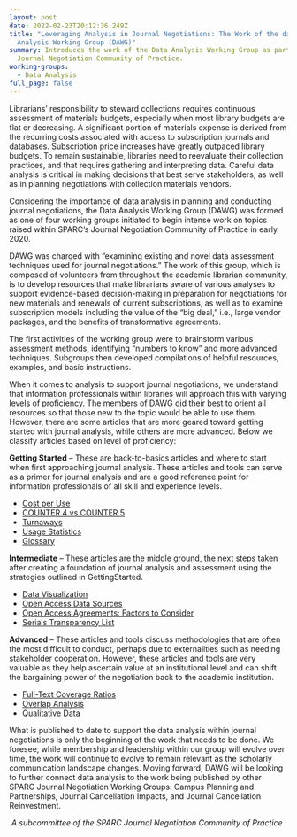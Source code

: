 ```yaml
---
layout: post
date: 2022-02-23T20:12:36.249Z
title: "Leveraging Analysis in Journal Negotiations: The Work of the data
  Analysis Working Group (DAWG)"
summary: Introduces the work of the Data Analysis Working Group as part of the
  Journal Negotiation Community of Practice.
working-groups:
  - Data Analysis
full_page: false
---
```

Librarians’ responsibility to steward collections requires continuous assessment of materials budgets, especially when most library budgets are flat or decreasing. A significant portion of materials expense is derived from the recurring costs associated with access to subscription journals and databases. Subscription price increases have greatly outpaced library budgets. To remain sustainable, libraries need to reevaluate their collection practices, and that requires gathering and interpreting data. Careful data analysis is critical in making decisions that best serve stakeholders, as well as in planning negotiations with collection materials vendors.  

Considering the importance of data analysis in planning and conducting journal negotiations, the Data Analysis Working Group (DAWG) was formed as one of four working groups initiated to begin intense work on topics raised within SPARC’s Journal Negotiation Community of Practice in early 2020. 

DAWG was charged with “examining existing and novel data assessment techniques used for journal negotiations.” The work of this group, which is composed of volunteers from throughout the academic librarian community, is to develop resources that make librarians aware of various analyses to support evidence-based decision-making in preparation for negotiations for new materials and renewals of current subscriptions, as well as to examine subscription models including the value of the “big deal,” i.e., large vendor packages, and the benefits of transformative agreements. 

The first activities of the working group were to brainstorm various assessment methods, identifying “numbers to know” and more advanced techniques. Subgroups then developed compilations of helpful resources, examples, and basic instructions.  

When it comes to analysis to support journal negotiations, we understand that information professionals within libraries will approach this with varying levels of proficiency. The members of DAWG did their best to orient all resources so that those new to the topic would be able to use them. However, there are some articles that are more geared toward getting started with journal analysis, while others are more advanced. Below we classify articles based on level of proficiency:

**Getting Started** – These are back-to-basics articles and where to start when first approaching journal analysis. These articles and tools can serve as a primer for journal analysis and are a good reference point for information professionals of all skill and experience levels.

* [Cost per Use](http://sparcopen.org/our-work/big-deal-knowledge-base/data-analysis/cost-per-use/)
* [COUNTER 4 vs COUNTER 5](http://sparcopen.org/our-work/big-deal-knowledge-base/data-analysis/counter-4-versus-counter-5/)
* [Turnaways](http://sparcopen.org/our-work/big-deal-knowledge-base/data-analysis/turnaways/)
* [Usage Statistics](http://sparcopen.org/our-work/big-deal-knowledge-base/data-analysis/usage-statistics/)
* [Glossary](https://airtable.com/shrH2Mwv3xAPuwwQw/tblVCHKrW1p1OYBqd)

**Intermediate** – These articles are the middle ground, the next steps taken after creating a foundation of journal analysis and assessment using the strategies outlined in GettingStarted.

* [Data Visualization](http://sparcopen.org/our-work/big-deal-knowledge-base/data-analysis/data-visualization-for-collection-development/)
* [Open Access Data Sources](http://sparcopen.org/our-work/big-deal-knowledge-base/data-analysis/data-sources-for-analyzing-open-access-offers-from-publishers/)
* [Open Access Agreements: Factors to Consider](http://sparcopen.org/our-work/big-deal-knowledge-base/data-analysis/open-access-agreements-factors-to-consider/)
* [Serials Transparency List](http://sparcopen.org/our-work/big-deal-knowledge-base/data-analysis/serials-transparency-list/)

**Advanced** – These articles and tools discuss methodologies that are often the most difficult to conduct, perhaps due to externalities such as needing stakeholder cooperation. However, these articles and tools are very valuable as they help ascertain value at an institutional level and can shift the bargaining power of the negotiation back to the academic institution.

* [Full-Text Coverage Ratios](http://sparcopen.org/our-work/big-deal-knowledge-base/data-analysis/full-text-coverage-ratios/)
* [Overlap Analysis](http://sparcopen.org/our-work/big-deal-knowledge-base/data-analysis/overlap-analysis/)
* [Qualitative Data](http://sparcopen.org/our-work/big-deal-knowledge-base/data-analysis/qualitative-data-provides-depth-in-resource-evaluation-and-negotiation-planning/)

What is published to date to support the data analysis within journal negotiations is only the beginning of the work that needs to be done. We foresee, while membership and leadership within our group will evolve over time, the work will continue to evolve to remain relevant as the scholarly communication landscape changes. Moving forward, DAWG will be looking to further connect data analysis to the work being published by other SPARC Journal Negotiation Working Groups: Campus Planning and Partnerships, Journal Cancellation Impacts, and Journal Cancellation Reinvestment. 

 *A subcommittee of the SPARC Journal Negotiation Community of Practice*